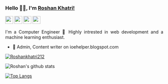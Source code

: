 ### Hello 👋🏽, I'm [Roshan Khatri!](https://roshankhatri.com.np) 

<p>
    <a href="mailto:roshankhatri212@gmail.com"><img src="https://img.shields.io/badge/Email-%23E4405F.svg?&style=for-the-badge&logo=gmail&logoColor=white" height=25></a>
      <a href="https://www.facebook.com/roshankhatrirk"><img src="	https://img.shields.io/badge/Facebook-1877F2?style=for-the-badge&logo=facebook&logoColor=white" height=25></a> 
     <a href="https://www.instagram.com/roshankhatri_/"><img src="https://img.shields.io/badge/instagram-%23E4405F.svg?&style=for-the-badge&logo=instagram&logoColor=white" height=25></a>  
  <a href="https://www.linkedin.com/in/roshankc"><img src="https://img.shields.io/badge/linkedin-%230077B5.svg?&style=for-the-badge&logo=linkedin&logoColor=white" height=25></a>
 

</p>

<div style="text-align: justify">
      

I'm  a Computer Engineer 🚀 Highly intrested in web development and a machine learning enthusiast. 


  </div>

- 🔭 Admin, Content writer on ioehelper.blogspot.com


<p align="left"> <a href="https://github.com/ryo-ma/github-profile-trophy"><img src="https://github-profile-trophy.vercel.app/?username=roshankhatri212" alt="Roshankhatri212" /></a> </p>



![Roshan's github stats](https://github-readme-stats-git-masterrstaa-rickstaa.vercel.app/api?username=roshankhatri212&count_private=true&show_icons=true&theme=dark) <a href="https://github.com/roshankhatri212">

[![Top Langs](https://github-readme-stats-git-masterrstaa-rickstaa.vercel.app/api/top-langs/?username=roshankhatri212&layout=compact&theme=dark)](https://github.com/roshankhari212)</a>
  
